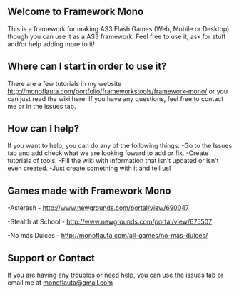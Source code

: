 ## Welcome to Framework Mono

This is a framework for making AS3 Flash Games (Web, Mobile or Desktop) though you can use it as a AS3 framework. Feel free to use it, ask for stuff and/or help adding more to it!

## Where can I start in order to use it?

There are a few tutorials in my website http://monoflauta.com/portfolio/frameworkstools/framework-mono/ or you can just read the wiki here. If you have any questions, feel free to contact me or in the issues tab.

## How can I help?

If you want to help, you can do any of the following things:
-Go to the Issues tab and add check what we are looking foward to add or fix.
-Create tutorials of tools.
-Fill the wiki with information that isn't updated or isn't even created.
-Just create something with it and tell us!

## Games made with Framework Mono
-Asterash - http://www.newgrounds.com/portal/view/690047

-Stealth at School - http://www.newgrounds.com/portal/view/675507

-No más Dulces - http://monoflauta.com/all-games/no-mas-dulces/

## Support or Contact

If you are having any troubles or need help, you can use the issues tab or email me at monoflauta@gmail.com
